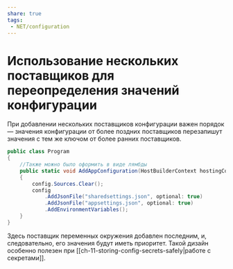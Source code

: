 ```yaml
---
share: true
tags:
 - NET/configuration
---
```

# Использование нескольких поставщиков для переопределения значений конфигурации
При добавлении нескольких поставщиков конфигурации важен порядок — значения конфигурации от более поздних поставщиков перезапишут значения с тем же ключом от более ранних поставщиков.
```csharp
public class Program
{
	//Также можно было оформить в виде лямбды
	public static void AddAppConfiguration(HostBuilderContext hostingContext, IConfigurationBuilder config)
	{
		config.Sources.Clear();
		config
			.AddJsonFile("sharedsettings.json", optional: true)
			.AddJsonFile("appsettings.json", optional: true)
			.AddEnvironmentVariables();
	}
}
```
Здесь поставщик переменных окружения добавлен последним, и, следовательно, его значения будут иметь приоритет. Такой дизайн особенно полезен при [[ch-11-storing-config-secrets-safely|работе с секретами]].